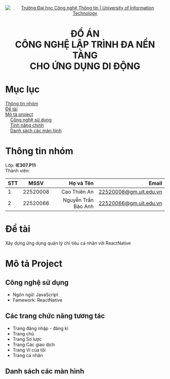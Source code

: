 <p align="center">
  <a href="https://www.uit.edu.vn/" title="Trường Đại học Công nghệ Thông tin" style="border: none;">
    <img src="https://i.imgur.com/WmMnSRt.png" alt="Trường Đại học Công nghệ Thông tin | University of Information Technology">
  </a>
</p>

<h1 align="center"><b>ĐỒ ÁN <br>CÔNG NGHỆ LẬP TRÌNH ĐA NỀN TẢNG <br>CHO ỨNG DỤNG DI ĐỘNG</b></h1>

# Mục lục

[Thông tin nhóm](#info)\
[Đề tài](#topic)\
[Mô tả project](#project)\
&nbsp;&nbsp;&nbsp; [Công nghệ sử dụng](#use)\
&nbsp;&nbsp;&nbsp; [Tính năng chính](#main-feature)\
&nbsp;&nbsp;&nbsp; [Danh sách các màn hình](#screen)

# Thông tin nhóm <a name="info"></a>

Lớp: **IE307.P11** \
Thành viên:

| STT |   MSSV   |           Họ và Tên |                  Email |
|-----|:--------:|--------------------:|-----------------------:|
| 1   | 22520008 | Cao Thiên An        | 22520008@gm.uit.edu.vn |
| 2   | 22520066 | Nguyễn Trần Bảo Anh | 22520066@gm.uit.edu.vn |

# Đề tài <a name="topic"></a>

Xây dựng ứng dụng quản lý chi tiêu cá nhân với ReactNative

# Mô tả Project <a name="project"></a>

## Công nghệ sử dụng <a name="use"></a>

- Ngôn ngữ: JavaScript
- Famework: ReactNative

## Các trang chức năng tương tác  <a name="main-feature"></a>
- Trang đăng nhập - đăng kí
- Trang chủ
- Trang Sơ lược
- Trang Các giao dịch
- Trang Ví của tôi
- Trang cá nhân

## Danh sách các màn hình <a name="screen"></a>
<p float="left">
</p>
